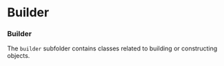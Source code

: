 # Builder

### Builder
The `builder` subfolder contains classes related to building or constructing objects.